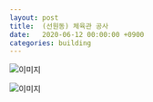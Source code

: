```yaml
---
layout: post
title:  (선원동) 체육관 공사
date:   2020-06-12 00:00:00 +0900
categories: building
---
```


![이미지](https://lh3.googleusercontent.com/pw/ACtC-3d9QCxJ6_v1y8pSy1AHS6FN--mzfEY8nocs8lkewllkn6Uolgwj-YKSYlN3b8sMHxCSsuc-z6xZap0WU5G7w0119KuwRpHR4mD2JTL3PN_hAU4o44-fOLtg2WVIC2iOk-zO_ykEEMo0SGGKAukoPAat=w650-h390-no?authuser=0)

![이미지](https://lh3.googleusercontent.com/pw/ACtC-3dqMEI3dHpoe14_RcQnunSSMUUpcivgf2gHj_E2Z4lEUm2evsaj8VotH1LVKEjFPfQtvY7FhFwURyeSOBvMLg_3x6Ljr-kQjuMnXnin5xfjNiHtR0i7FQ3fzIZ-JEe42HPOoI5hTf4e5cj4OdAHh0hb=w650-h390-no?authuser=0)
